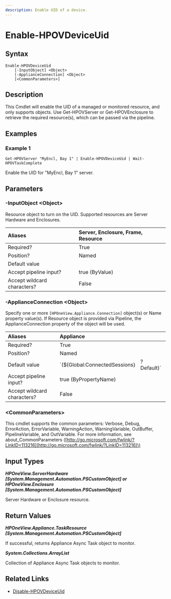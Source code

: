 ```yaml
---
description: Enable UID of a device.
---
```


# Enable-HPOVDeviceUid

## Syntax

```text
Enable-HPOVDeviceUid
    [-InputObject] <Object>
    [-ApplianceConnection] <Object>
    [<CommonParameters>]
```

## Description

This Cmdlet will enable the UID of a managed or monitored resource, and only supports objects. Use Get-HPOVServer or Get-HPOVEnclosure to retrieve the required resource\(s\), which can be passed via the pipeline.

## Examples

### Example 1

```text
Get-HPOVServer "MyEncl, Bay 1" | Enable-HPOVDeviceUid | Wait-HPOVTaskComplete
```

Enable the UID for "MyEncl, Bay 1" server.

## Parameters

### -InputObject &lt;Object&gt;

Resource object to turn on the UID. Supported resources are Server Hardware and Enclosures.

| Aliases | Server, Enclosure, Frame, Resource |
| :--- | :--- |
| Required? | True |
| Position? | Named |
| Default value |  |
| Accept pipeline input? | true \(ByValue\) |
| Accept wildcard characters? | False |

### -ApplianceConnection &lt;Object&gt;

Specify one or more `[HPOneView.Appliance.Connection]` object\(s\) or Name property value\(s\). If Resource object is provided via Pipeline, the ApplianceConnection property of the object will be used.

| Aliases | Appliance |  |
| :--- | :--- | :--- |
| Required? | True |  |
| Position? | Named |  |
| Default value | \`\(${Global:ConnectedSessions} | ? Default\)\` |
| Accept pipeline input? | true \(ByPropertyName\) |  |
| Accept wildcard characters? | False |  |

### &lt;CommonParameters&gt;

This cmdlet supports the common parameters: Verbose, Debug, ErrorAction, ErrorVariable, WarningAction, WarningVariable, OutBuffer, PipelineVariable, and OutVariable. For more information, see about\_CommonParameters \([http://go.microsoft.com/fwlink/?LinkID=113216](http://go.microsoft.com/fwlink/?LinkID=113216)\)

## Input Types

_**HPOneView.ServerHardware \[System.Management.Automation.PSCustomObject\] or HPOneView.Enclosure \[System.Management.Automation.PSCustomObject\]**_

Server Hardware or Enclosure resource.

## Return Values

_**HPOneView.Appliance.TaskResource \[System.Management.Automation.PSCustomObject\]**_

If successful, returns Appliance Async Task object to monitor.

_**System.Collections.ArrayList**_ 

Collection of Appliance Async Task objects to monitor.

## Related Links

* [Disable-HPOVDeviceUid](disable-hpovdeviceuid.md)

